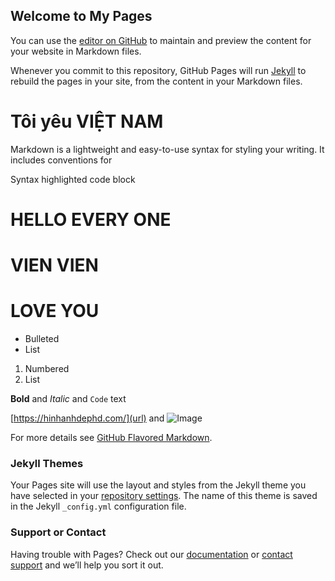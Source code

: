## Welcome to My Pages

You can use the [editor on GitHub](https://github.com/99vienvien99/loveyou.github.io/edit/master/README.md) to maintain and preview the content for your website in Markdown files.

Whenever you commit to this repository, GitHub Pages will run [Jekyll](https://jekyllrb.com/) to rebuild the pages in your site, from the content in your Markdown files.

# Tôi yêu VIỆT NAM

Markdown is a lightweight and easy-to-use syntax for styling your writing. It includes conventions for


Syntax highlighted code block

# HELLO EVERY ONE
# VIEN VIEN
# LOVE YOU

- Bulleted
- List

1. Numbered
2. List

**Bold** and _Italic_ and `Code` text

[https://hinhanhdephd.com/](url) and ![Image](src)


For more details see [GitHub Flavored Markdown](https://guides.github.com/features/mastering-markdown/).

### Jekyll Themes

Your Pages site will use the layout and styles from the Jekyll theme you have selected in your [repository settings](https://github.com/99vienvien99/loveyou.github.io/settings). The name of this theme is saved in the Jekyll `_config.yml` configuration file.

### Support or Contact

Having trouble with Pages? Check out our [documentation](https://help.github.com/categories/github-pages-basics/) or [contact support](https://github.com/contact) and we’ll help you sort it out.
